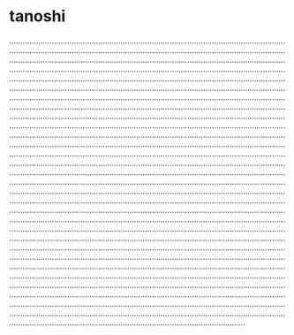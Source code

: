 # tanoshi
..................................................................................................................................................................................................................................................................................................................................................................................................................................................................................................................................................................................................................................................................................................................................................................................................................................................................................................................................................................................................................................................................................................................................................................................................................................................................................................................................................................................................................................................................................................................................................................................................................................................................................................................................................................................................................................................................................................................................................................................................................................................................................................................................................................................................................................................................................................................................................................................................................................................................................................................................................................................................................................................................................................................................................................................................................................................................................................................................................................................................................................................................................................................................................................................................................................................................................................................................................................................................................................................................................................................................................................................................................................................................................................................................................................................................................................................................................................................................................................................